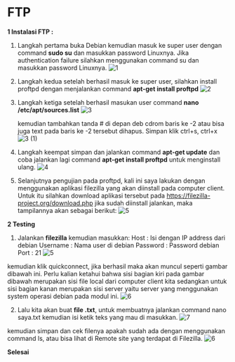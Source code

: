 # FTP
**1 Instalasi FTP :**

1) Langkah pertama buka Debian kemudian masuk ke super user dengan command **sudo su** dan masukkan password Linuxnya. Jika authentication failure silahkan menggunakan command su dan masukkan password Linuxnya.
![1](https://user-images.githubusercontent.com/112459285/200821387-cb4cb168-a3e9-49da-9d2f-9f6f7ae7bb1a.png)


2) Langkah kedua setelah berhasil masuk ke super user, silahkan install proftpd dengan menjalankan command **apt-get install proftpd** 
![2](https://user-images.githubusercontent.com/112459285/200821468-dd4d4cea-f6b2-41a7-9c5b-660a5075ee8d.png)


3) Langkah ketiga setelah berhasil masukan user command **nano /etc/apt/sources.list** 
![3](https://user-images.githubusercontent.com/112459285/200821621-851412ff-368b-42d6-b469-9a4a05ba8d88.png)


    kemudian tambahkan tanda # di depan deb cdrom baris ke -2 atau bisa juga text pada baris ke -2 tersebut dihapus. Simpan klik ctrl+s, ctrl+x 
![3 (1)](https://user-images.githubusercontent.com/112459285/200821733-31ebf8c0-e9e0-4cd5-9843-3e9f41142a39.png)


4) Langkah keempat simpan dan jalankan command **apt-get update** dan coba jalankan lagi command **apt-get install proftpd** untuk menginstall ulang. 
![4](https://user-images.githubusercontent.com/112459285/200822042-959975dd-5a51-4c03-b6da-82edec64017d.png)


5) Selanjutnya pengujian pada proftpd, kali ini saya lakukan dengan menggunakan aplikasi filezilla yang akan diinstall pada computer client. Untuk itu silahkan download aplikasi tersebut pada https://filezilla-project.org/download.php jika sudah diinstall jalankan, maka tampilannya akan sebagai berikut:
![5](https://user-images.githubusercontent.com/112459285/200823545-31b832c0-a4c7-45d2-b41f-f74cd1a63b8a.png)


**2 Testing**
1) Jalankan **filezilla** kemudian masukkan: Host : Isi dengan IP address dari debian Username : Nama user di debian Password : Password debian Port : 21
![5](https://user-images.githubusercontent.com/112459285/200823895-db635bd9-6217-4231-900a-a97b8099deb4.png)

  kemudian klik quickconnect, jika berhasil maka akan muncul seperti gambar dibawah ini. Perlu kalian ketahui bahwa sisi bagian kiri pada gambar dibawah merupakan sisi file local dari computer client kita sedangkan untuk sisi bagian kanan merupakan sisi server yaitu server yang menggunakan system operasi debian pada modul ini. 
![6](https://user-images.githubusercontent.com/112459285/200825492-1a4d9102-0aad-4d6d-9502-7c9e6e83af2a.png)

2) Lalu kita akan buat **file .txt**, untuk membuatnya jalankan command nano saya.txt kemudian isi ketik teks yang mau di masukkan. 
![7](https://user-images.githubusercontent.com/112459285/200825649-abc89166-e8a5-400b-b755-fec711f816ff.png)

kemudian simpan dan cek filenya apakah sudah ada dengan menggunakan command ls, atau bisa lihat di Remote site yang terdapat di Filezilla.
![6](https://user-images.githubusercontent.com/112459285/200825759-e1c73924-3083-4d29-92bc-35a6645a6fdb.png)


**Selesai**
